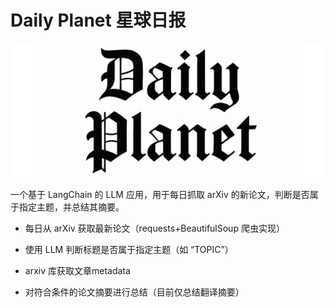 # Daily Planet 星球日报
<p align="center">
<img src="./img/报头.jpeg"  width="600" alignment="middle"/>
</p>
一个基于 LangChain 的 LLM 应用，用于每日抓取 arXiv 的新论文，判断是否属于指定主题，并总结其摘要。

* 每日从 arXiv 获取最新论文（requests+BeautifulSoup 爬虫实现）

* 使用 LLM 判断标题是否属于指定主题（如 “TOPIC”）

* arxiv 库获取文章metadata

* 对符合条件的论文摘要进行总结（目前仅总结翻译摘要）